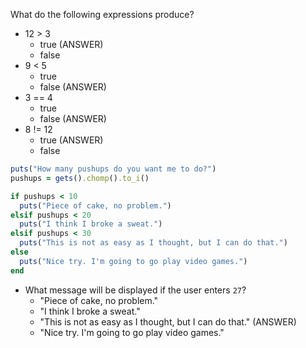 What do the following expressions produce?

* 12 > 3
  * true (ANSWER)
  * false
* 9 < 5
  * true
  * false (ANSWER)
* 3 == 4
  * true
  * false (ANSWER)
* 8 != 12
  * true (ANSWER)
  * false

```ruby
puts("How many pushups do you want me to do?")
pushups = gets().chomp().to_i()

if pushups < 10
  puts("Piece of cake, no problem.")
elsif pushups < 20
  puts("I think I broke a sweat.")
elsif pushups < 30
  puts("This is not as easy as I thought, but I can do that.")
else
  puts("Nice try. I'm going to go play video games.")
end
```

* What message will be displayed if the user enters `27`?
  * "Piece of cake, no problem."
  * "I think I broke a sweat."
  * "This is not as easy as I thought, but I can do that." (ANSWER)
  * "Nice try. I'm going to go play video games."
